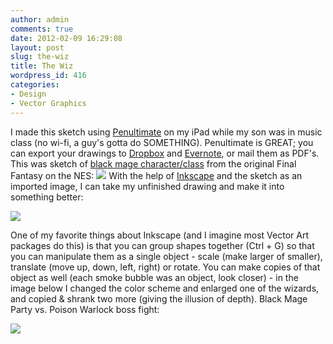 ```yaml
---
author: admin
comments: true
date: 2012-02-09 16:29:08
layout: post
slug: the-wiz
title: The Wiz
wordpress_id: 416
categories:
- Design
- Vector Graphics
---
```


I made this sketch using [Penultimate](http://itunes.apple.com/us/app/penultimate/id354098826?mt=8) on my iPad while my son was in music class (no wi-fi, a guy's gotta do SOMETHING). Penultimate is GREAT; you can export your drawings to [Dropbox](http://dropbox.com) and [Evernote](http://evernote.com), or mail them as PDF's. This was sketch of [black mage character/class](http://finalfantasy.wikia.com/wiki/Black_Mage_(Final_Fantasy)) from the original Final Fantasy on the NES:
![](/resources/post_images/sketches_wiz.png)
With the help of [Inkscape](http://inkscape.org/) and the sketch as an imported image, I can take my unfinished drawing and make it into something better:



![](/resources/post_images/wiz.png)



One of my favorite things about Inkscape (and I imagine most Vector Art packages do this) is that you can group shapes together (Ctrl + G) so that you can manipulate them as a single object - scale (make larger of smaller), translate (move up, down, left, right) or rotate. You can make copies of that object as well (each smoke bubble was an object, look closer) - in the image below I changed the color scheme and enlarged one of the wizards, and copied & shrank two more (giving the illusion of depth). Black Mage Party vs. Poison Warlock boss fight:



![](/resources/post_images/wizzes.png)


